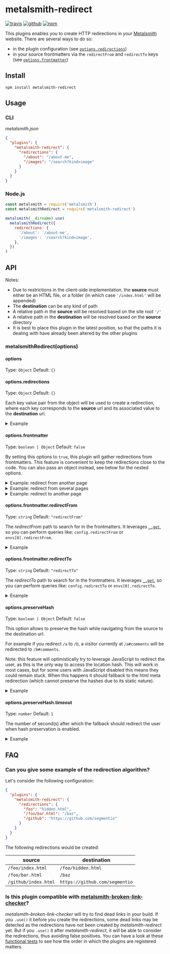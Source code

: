 # metalsmith-redirect

[![travis](https://img.shields.io/travis/aymericbeaumet/metalsmith-redirect?style=flat-square&logo=travis)](https://travis-ci.org/aymericbeaumet/metalsmith-redirect)
[![github](https://img.shields.io/github/issues/aymericbeaumet/metalsmith-redirect?style=flat-square&logo=github)](https://github.com/aymericbeaumet/metalsmith-redirect/issues)
[![npm](https://img.shields.io/npm/v/metalsmith-redirect?style=flat-square&logo=npm)](https://www.npmjs.com/package/metalsmith-redirect)

This plugins enables you to create HTTP redirections in your
[Metalsmith](https://metalsmith.io/) website. There are several ways to do
so:

- in the plugin configuration (see
  [`options.redirections`](#optionsredirections))
- in your source frontmatters via the `redirectFrom` and `redirectTo` keys
  (see [`options.frontmatter`](#optionsfrontmatter))

## Install

```shell
npm install metalsmith-redirect
```

## Usage

### CLI

_metalsmith.json_

```json
{
  "plugins": {
    "metalsmith-redirect": {
      "redirections": {
        "/about": "/about-me",
        "/images": "/search?kind=image"
      }
    }
  }
}
```

### Node.js

```javascript
const metalsmith = require('metalsmith')
const metalsmithRedirect = require('metalsmith-redirect')

metalsmith(__dirname).use(
  metalsmithRedirect({
    redirections: {
      '/about': '/about-me',
      '/images': '/search?kind=image',
    },
  })
)
```

## API

Notes:

- Due to restrictions in the client-side implementation, the **source**
  must either be an HTML file, or a folder (in which case `'/index.html'` will
  be appended)
- The **destination** can be any kind of path
- A relative path in the **source** will be resolved based on the site root `'/'`
- A relative path in the **destination** will be resolved based on the **source** directory
- It is best to place this plugin in the latest position, so that the paths
  it is dealing with have already been altered by the other plugins

### metalsmithRedirect(options)

#### options

Type: `Object`
Default: `{}`

#### options.redirections

Type: `Object`
Default: `{}`

Each key value pair from the object will be used to create a redirection,
where each key corresponds to the **source** url and its associated value to
the **destination** url.

<details><summary>Example</summary>

In this piece of code we create two redirections:

1. from `/about` to `/about-me`
2. from `/images` to `/search?kind=image`

```javascript
const metalsmith = require('metalsmith')
const metalsmithRedirect = require('metalsmith-redirect')

metalsmith(__dirname).use(
  metalsmithRedirect({
    redirections: {
      '/about': '/about-me',
      '/images': '/search?kind=image',
    },
  })
)
```

</details>

#### options.frontmatter

Type: `boolean | Object`
Default: `false`

By setting this options to `true`, this plugin will gather redirections from
frontmatters. This feature is convenient to keep the redirections close to
the code. You can also pass an object instead, see below for the nested options.

<details><summary>Example: redirect from another page</summary>

Let's consider you have a file `/photos/index.html`, if you want to create a
redirection _from_ `/images`, you would update its frontmatter in this
fashion:

_/photos/index.html_

```markdown
---
redirectFrom: /images
---
```

</details>

<details><summary>Example: redirect from several pages</summary>

It is also possible to create redirections from several pages by passing a
list to `redirectFrom`:

_/photos/index.html_

```markdown
---
redirectFrom:
  - /images
  - /pictures
---
```

</details>

<details><summary>Example: redirect to another page</summary>

Let's consider you have a file `/about.md`, if you want to create a
redirection to `/about-me`, you would update its frontmatter in this fashion:

_/about.md_

```markdown
---
redirectTo: /about-me
---
```

</details>

#### options.frontmatter.redirectFrom

Type: `string`
Default: `"redirectFrom"`

The _redirectFrom_ path to search for in the frontmatters. It leverages
[`_.get`](https://lodash.com/docs#get), so you can perform queries like:
`config.redirectFrom` or `envs[0].redirectFrom`.

<details><summary>Example</summary>

Let's say I like to keep things tidied up and I want to scope all my plugin
configuration under the `config` key, this is how it is possible to instruct
the plugin to do so:

```javascript
const metalsmith = require('metalsmith')
const metalsmithRedirect = require('metalsmith-redirect')

metalsmith(__dirname).use(
  metalsmithRedirect({
    frontmatter: {
      redirectFrom: 'config.redirectFrom',
    },
  })
)
```

The plugin will then look for the `config.redirectFrom` key in any of the
frontmatters, like this one:

```markdown
---
config:
  redirectFrom: /about
---
```

</details>

#### options.frontmatter.redirectTo

Type: `string`
Default: `"redirectTo"`

The _redirectTo_ path to search for in the frontmatters. It leverages
[`_.get`](https://lodash.com/docs#get), so you can perform queries like:
`config.redirectTo` or `envs[0].redirectTo`.

<details><summary>Example</summary>

Let's say I like to keep things tidied up and I want to scope all my plugin
configuration under the `config` key, this is how it is possible to instruct the plugin to do so:

```javascript
const metalsmith = require('metalsmith')
const metalsmithRedirect = require('metalsmith-redirect')

metalsmith(__dirname).use(
  metalsmithRedirect({
    frontmatter: {
      redirectTo: 'config.redirectTo',
    },
  })
)
```

The plugin will then look for the `config.redirectTo` key in any of the
frontmatters, like this one:

```markdown
---
config:
  redirectTo: /about-me
---
```

</details>

#### options.preserveHash

Type: `boolean | Object`
Default: `false`

This option allows to preserve the hash while navigating from the source to the destination url.

For example if you redirect `/a` to `/b`, a visitor currently at
`/a#comments` will be redirected to `/b#comments`.

Note: this feature will optimistically try to leverage JavaScript to redirect
the user, as this is the only way to access the location hash. This will work
in most cases, but for some users with JavaScript disabled this means they
could remain stuck. When this happens it should fallback to the html meta
redirection (which cannot preserve the hashes due to its static nature).

<details><summary>Example</summary>

```javascript
const metalsmith = require('metalsmith')
const metalsmithRedirect = require('metalsmith-redirect')

metalsmith(__dirname).use(
  metalsmithRedirect({
    preserveHash: true,
  })
)
```

</details>

#### options.preserveHash.timeout

Type: `number`
Default: `1`

The number of second(s) after which the fallback should redirect the user
when hash preservation is enabled.

<details><summary>Example</summary>

```javascript
const metalsmith = require('metalsmith')
const metalsmithRedirect = require('metalsmith-redirect')

metalsmith(__dirname).use(
  metalsmithRedirect({
    preserveHash: { timeout: 2 },
  })
)
```

</details>

## FAQ

### Can you give some example of the redirection algorithm?

Let's consider the following configuration:

```json
{
  "plugins": {
    "metalsmith-redirect": {
      "redirections": {
        "foo": "hidden.html",
        "/foo/bar.html": "/baz",
        "/github": "https://github.com/segmentio"
      }
    }
  }
}
```

The following redirections would be created:

| source               | destination                    |
| -------------------- | ------------------------------ |
| `/foo/index.html`    | `/foo/hidden.html`             |
| `/foo/bar.html`      | `/baz`                         |
| `/github/index.html` | `https://github.com/segmentio` |

### Is this plugin compatible with [metalsmith-broken-link-checker](https://github.com/davidxmoody/metalsmith-broken-link-checker)?

_metalsmith-broken-link-checker_ will try to find dead links in your build.
If you `.use()` it before you create the redirections, some dead links may be
detected as the redirections have not been created by _metalsmith-redirect_
yet. But if you `.use()` it after _metalsmith-redirect_, it will be able to
consider the redirections, thus avoiding false positives. You can have a look
at these [functional
tests](https://github.com/aymericbeaumet/metalsmith-redirect/blob/master/test/metalsmith-broken-link-checker)
to see how the order in which the plugins are registered matters.
